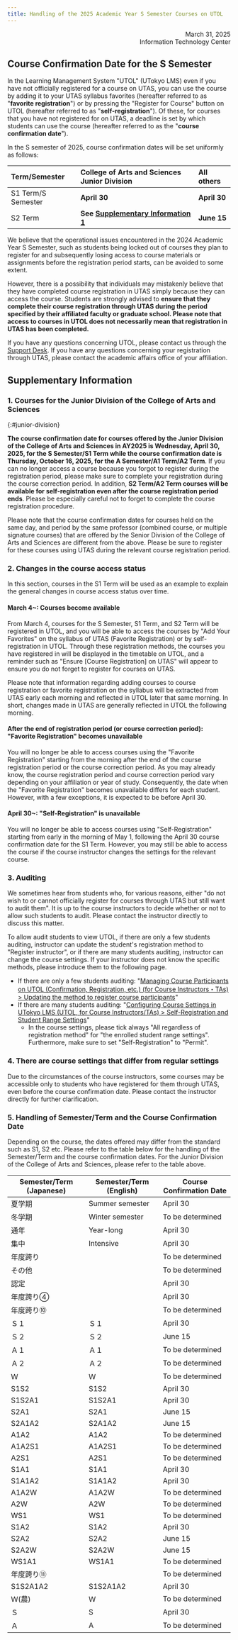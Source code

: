 ```yaml
---
title: Handling of the 2025 Academic Year S Semester Courses on UTOL
---
```


<div style="text-align: right;">
<span>March 31, 2025</span><br />
<span>Information Technology Center</span><br />
</div>

## Course Confirmation Date for the S Semester

In the Learning Management System "UTOL" (UTokyo LMS) even if you have not officially registered for a course on UTAS, you can use the course by adding it to your UTAS syllabus favorites (hereafter referred to as "**favorite registration**") or by pressing the "Register for Course" button on UTOL (hereafter referred to as "**self-registration**"). Of these, for courses that you have not registered for on UTAS, a deadline is set by which students can use the course (hereafter referred to as the "**course confirmation date**").

In the S semester of 2025, course confirmation dates will be set uniformly as follows:

| Term/Semester      | College of Arts and Sciences Junior Division            | All others   |
| :----------------- | :------------------------------------------------------ | :----------- |
| S1 Term/S Semester | **April 30**                                            | **April 30** |
| S2 Term            | **See [Supplementary Information 1](#junior-division)** | **June 15**  |

We believe that the operational issues encountered in the 2024 Academic Year S Semester, such as students being locked out of courses they plan to register for and subsequently losing access to course materials or assignments before the registration period starts, can be avoided to some extent.

However, there is a possibility that individuals may mistakenly believe that they have completed course registration in UTAS simply because they can access the course. Students are strongly advised to **ensure that they complete their course registration through UTAS during the period specified by their affiliated faculty or graduate school. Please note that access to courses in UTOL does not necessarily mean that registration in UTAS has been completed.**

If you have any questions concerning UTOL, please contact us through the [Support Desk](/en/support/). If you have any questions concerning your registration through UTAS, please contact the academic affairs office of your affiliation.

## Supplementary Information

### 1. Courses for the Junior Division of the College of Arts and Sciences
{:#junior-division}

**The course confirmation date for courses offered by the Junior Division of the College of Arts and Sciences in AY2025 is Wednesday, April 30, 2025, for the S Semester/S1 Term while the course confirmation date is Thursday, October 16, 2025, for the A Semester/A1 Term/A2 Term**. If you can no longer access a course because you forgot to register during the registration period, please make sure to complete your registration during the course correction period. In addition, **S2 Term/A2 Term courses will be available for self-registration even after the course registration period ends**. Please be especially careful not to forget to complete the course registration procedure.

Please note that the course confirmation dates for courses held on the same day, and period by the same professor (combined course, or multiple signature courses) that are offered by the Senior Division of the College of Arts and Sciences are different from the above. Please be sure to register for these courses using UTAS during the relevant course registration period.

### 2. Changes in the course access status

In this section, courses in the S1 Term will be used as an example to explain the general changes in course access status over time.

#### March 4~: Courses become available

From March 4, courses for the S Semester, S1 Term, and S2 Term will be registered in UTOL, and you will be able to access the courses by "Add Your Favorites" on the syllabus of UTAS (Favorite Registration) or by self-registration in UTOL. Through these registration methods, the courses you have registered in will be displayed in the timetable on UTOL, and a reminder such as "Ensure [Course Registration] on UTAS" will appear to ensure you do not forget to register for courses on UTAS.

Please note that information regarding adding courses to course registration or favorite registration on the syllabus will be extracted from UTAS early each morning and reflected in UTOL later that same morning. In short, changes made in UTAS are generally reflected in UTOL the following morning.

#### After the end of registration period (or course correction period): "Favorite Registration" becomes unavailable

You will no longer be able to access courses using the "Favorite Registration" starting from the morning after the end of the course registration period or the course correction period. As you may already know, the course registration period and course correction period vary depending on your affiliation or year of study. Consequently, the date when the "Favorite Registration" becomes unavailable differs for each student. However, with a few exceptions, it is expected to be before April 30.

#### April 30~: "Self-Registration" is unavailable

You will no longer be able to access courses using "Self-Registration" starting from early in the morning of May 1, following the April 30 course confirmation date for the S1 Term. However, you may still be able to access the course if the course instructor changes the settings for the relevant course.

### 3. Auditing

We sometimes hear from students who, for various reasons, either "do not wish to or cannot officially register for courses through UTAS but still want to audit them". It is up to the course instructors to decide whether or not to allow such students to audit. Please contact the instructor directly to discuss this matter.

To allow audit students to view UTOL, if there are only a few students auditing, instructor can update the student's registration method to "Register instructor", or if there are many students auditing, instructor can change the course settings. If your instructor does not know the specific methods, please introduce them to the following page.

- If there are only a few students auditing: "[Managing Course Participants on UTOL (Confirmation, Registration, etc.) (for Course Instructors・TAs) \> Updating the method to register course participants](/en/utol/lecturers/settings/course_participants/#update)"
- If there are many students auditing: "[Configuring Course Settings in UTokyo LMS (UTOL, for Course Instructors/TAs) \> Self-Registration and Student Range Settings](/en/utol/lecturers/settings/#self-registration-and-content-use-scope)"
  - In the course settings, please tick always "All regardless of registration method" for "the enrolled student range settings". Furthermore, make sure to set "Self-Registration" to "Permit".

### 4. There are course settings that differ from regular settings

Due to the circumstances of the course instructors, some courses may be accessible only to students who have registered for them through UTAS, even before the course confirmation date. Please contact the instructor directly for further clarification.

### 5. Handling of Semester/Term and the Course Confirmation Date

Depending on the course, the dates offered may differ from the standard such as S1, S2 etc. Please refer to the table below for the handling of the Semester/Term and the course confirmation dates. For the Junior Division of the College of Arts and Sciences, please refer to the table above.

| Semester/Term (Japanese) | Semester/Term (English) | Course Confirmation Date |
| ------------------------ | ----------------------- | ------------------------ |
| 夏学期                   | Summer semester         | April 30                 |
| 冬学期                   | Winter semester         | To be determined         |
| 通年                     | Year-long               | April 30                 |
| 集中                     | Intensive               | April 30                 |
| 年度跨り                 |                         | To be determined         |
| その他                   |                         | To be determined         |
| 認定                     |                         | April 30                 |
| 年度跨り④                |                         | April 30                 |
| 年度跨り⑩                |                         | To be determined         |
| Ｓ１                     | Ｓ１                    | April 30                 |
| Ｓ２                     | Ｓ２                    | June 15                  |
| Ａ１                     | Ａ１                    | To be determined         |
| Ａ２                     | Ａ２                    | To be determined         |
| Ｗ                       | Ｗ                      | To be determined         |
| S1S2                     | S1S2                    | April 30                 |
| S1S2A1                   | S1S2A1                  | April 30                 |
| S2A1                     | S2A1                    | June 15                  |
| S2A1A2                   | S2A1A2                  | June 15                  |
| A1A2                     | A1A2                    | To be determined         |
| A1A2S1                   | A1A2S1                  | To be determined         |
| A2S1                     | A2S1                    | To be determined         |
| S1A1                     | S1A1                    | April 30                 |
| S1A1A2                   | S1A1A2                  | April 30                 |
| A1A2W                    | A1A2W                   | To be determined         |
| A2W                      | A2W                     | To be determined         |
| WS1                      | WS1                     | To be determined         |
| S1A2                     | S1A2                    | April 30                 |
| S2A2                     | S2A2                    | June 15                  |
| S2A2W                    | S2A2W                   | June 15                  |
| WS1A1                    | WS1A1                   | To be determined         |
| 年度跨り⑪                |                         | To be determined         |
| S1S2A1A2                 | S1S2A1A2                | April 30                 |
| Ｗ(農)                   | Ｗ                      | To be determined         |
| Ｓ                       | S                       | April 30                 |
| Ａ                       | A                       | To be determined         |
